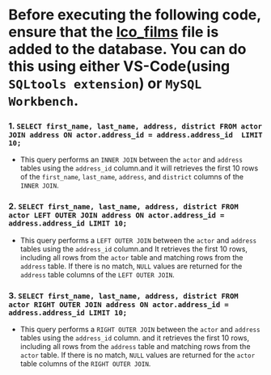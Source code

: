 # Before executing the following code, ensure that the [lco_films](./lco_films.txt) file is added to the database. You can do this using either VS-Code(using `SQLtools extension`) or `MySQL Workbench`.

### 1. `SELECT first_name, last_name, address, district FROM actor JOIN address ON actor.address_id = address.address_id  LIMIT 10;`
  - This query performs an `INNER JOIN` between the `actor` and `address` tables using the `address_id` column.and it will retrieves the first 10 rows of the `first_name`, `last_name`, `address`, and `district` columns of the `INNER JOIN`.

### 2. `SELECT first_name, last_name, address, district FROM actor LEFT OUTER JOIN address ON actor.address_id = address.address_id LIMIT 10;`
  - This query performs a `LEFT OUTER JOIN` between the `actor` and `address` tables using the `address_id` column.and It retrieves the first 10 rows, including all rows from the `actor` table and matching rows from the `address` table. If there is no match, `NULL` values are returned for the `address` table columns of the `LEFT OUTER JOIN`.

### 3. `SELECT first_name, last_name, address, district FROM actor RIGHT OUTER JOIN address ON actor.address_id = address.address_id LIMIT 10;` 
  - This query performs a `RIGHT OUTER JOIN` between the `actor` and `address` tables using the `address_id` column. and it retrieves the first 10 rows, including all rows from the `address` table and matching rows from the `actor` table. If there is no match, `NULL` values are returned for the `actor` table columns of the `RIGHT OUTER JOIN`.
